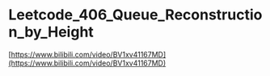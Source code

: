 # Leetcode_406_Queue_Reconstruction_by_Height

[https://www.bilibili.com/video/BV1xv41167MD](https://www.bilibili.com/video/BV1xv41167MD)
